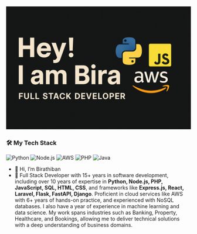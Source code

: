 ![Header](./img/me.png)
### 🛠️ My Tech Stack
![Python](https://img.shields.io/badge/Python-3776AB?style=for-the-badge&logo=python&logoColor=white)
![Node.js](https://img.shields.io/badge/Node.js-339933?style=for-the-badge&logo=node-dot-js&logoColor=white)
![AWS](https://img.shields.io/badge/AWS-FF9900?style=for-the-badge&logo=amazonaws&logoColor=white)
![PHP](https://img.shields.io/badge/PHP-777BB4?style=for-the-badge&logo=php&logoColor=white)
![Java](https://img.shields.io/badge/Java-007396?style=for-the-badge&logo=java&logoColor=white)


- 👋 Hi, I’m Birathiban
- 👀 Full Stack Developer with 15+ years in software development, including over 10 years of expertise in **Python, Node.js, PHP, JavaScript, SQL, HTML, CSS**, and frameworks like **Express.js, React, Laravel, Flask, FastAPI, Django**. Proficient in cloud services like AWS with 6+ years of hands-on practice, and experienced with NoSQL databases. I also have a year of experience in machine learning and data science. My work spans industries such as Banking, Property, Healthcare, and Bookings, allowing me to deliver technical solutions with a deep understanding of business domains.

<!---
bthiban/bthiban is a ✨ special ✨ repository because its `README.md` (this file) appears on your GitHub profile.
You can click the Preview link to take a look at your changes.
--->

